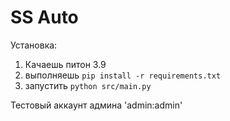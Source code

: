 # SS Auto

Установка:

1. Качаешь питон 3.9
2. выполняешь `pip install -r requirements.txt`
3. запустить `python src/main.py`

Тестовый аккаунт админа 'admin:admin'